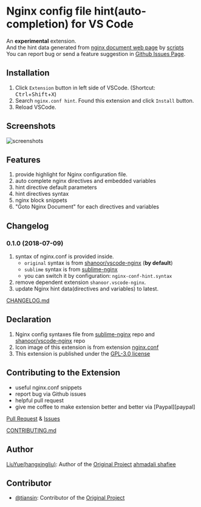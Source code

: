 # Nginx config file hint(auto-completion) for VS Code

An **experimental** extension.   
And the hint data generated from [nginx document web page][nginx-doc] by [scripts][doc-script]    
You can report bug or send a feature suggestion in [Github Issues Page][issues].

## Installation

1. Click `Extension` button in left side of VSCode. (Shortcut: <kbd>Ctrl</kbd>+<kbd>Shift</kbd>+<kbd>X</kbd>)
2. Search `nginx.conf hint`. Found this extension and click `Install` button.
3. Reload VSCode.

## Screenshots

![screenshots](https://raw.githubusercontent.com/ahmadalli/vscode-nginx-conf/master/images/screenshots.gif)

## Features

1. provide highlight for Nginx configuration file.
2. auto complete nginx directives and embedded variables
3. hint directive default parameters
4. hint directives syntax 
5. nginx block snippets
6. "Goto Nginx Document" for each directives and variables

## Changelog

### 0.1.0 (2018-07-09)

1. syntax of nginx.conf is provided inside.
	- `original` syntax is from [shanoor/vscode-nginx][shanoor-syntax] (**by default**)
	- `sublime` syntax is from [sublime-nginx][sublime-syntax]
	- you can switch it by configuration: `nginx-conf-hint.syntax`
2. remove dependent extension `shanoor.vscode-nginx`.
3. update Nginx hint data(directives and variables) to latest.

[CHANGELOG.md][changelog]

## Declaration

1. Nginx config syntaxes file from [sublime-nginx][sublime-nginx] repo and [shanoor/vscode-nginx][shanoor-nginx] repo 
2. Icon image of this extension is from extension [nginx.conf][icon-nginx] 
3. This extension is published under the [GPL-3.0 license](LICENSE)

## Contributing to the Extension

- useful nginx.conf snippets 
- report bug via Github issues
- helpful pull request
- give me coffee to make extension better and better via [Paypal][paypal]

[Pull Request][pr] & [Issues][issues]

[CONTRIBUTING.md](CONTRIBUTING.md)

## Author

[LiuYue(hangxingliu)](https://github.com/hangxingliu): Author of the [Original Project](https://github.com/hangxingliu/vscode-nginx-conf-hint)
[ahmadali shafiee](https://github.com/ahmadalli)

## Contributor

- [@tiansin](https://github.com/tiansin): Contributor of the [Original Project](https://github.com/hangxingliu/vscode-nginx-conf-hint)



[nginx-doc]: https://nginx.org/en/docs/
[doc-script]: https://github.com/ahmadalli/vscode-nginx-conf/blob/master/utils/download_hint_data.js
[shanoor-syntax]: https://github.com/shanoor/vscode-nginx/blob/master/syntaxes/nginx.tmLanguage
[sublime-syntax]: https://github.com/brandonwamboldt/sublime-nginx/blob/master/Syntaxes/nginx.tmLanguage
[shanoor-nginx]: https://github.com/shanoor/vscode-nginx
[sublime-nginx]: https://github.com/brandonwamboldt/sublime-nginx
[icon-nginx]: https://github.com/shanoor/vscode-nginx/blob/master/nginx_logo.png
[issues]: https://github.com/ahmadalli/vscode-nginx-conf/issues
[pr]: https://github.com/ahmadalli/vscode-nginx-conf/pulls
[changelog]: https://github.com/ahmadalli/vscode-nginx-conf/blob/master/CHANGELOG.md
